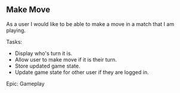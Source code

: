 Make Move
-

As a user I would like to be able to make a move in a match that I am playing.

Tasks: 
+ Display who's turn it is.
+ Allow user to make move if it is their turn.
+ Store updated game state.
+ Update game state for other user if they are logged in.

Epic: Gameplay